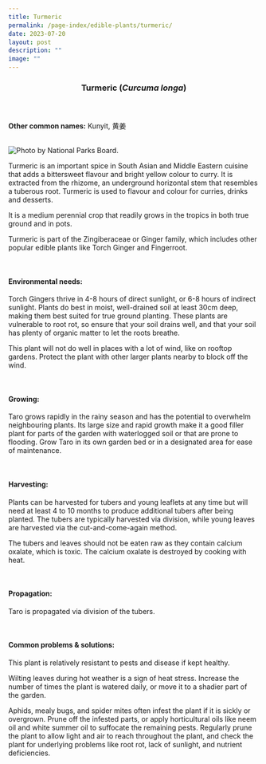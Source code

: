 ```yaml
---
title: Turmeric
permalink: /page-index/edible-plants/turmeric/
date: 2023-07-20
layout: post
description: ""
image: ""
---
```

<header>
	<h3>Turmeric (<em>Curcuma longa</em>)</h3>
</header>
	
<section>
	<p><strong>Other common names:</strong> Kunyit, 黄姜</p>
	<br>
</section>

<section>
	<img title="Photo by National Parks Board." src="![](/images/Plants/turmeric_ffw_2.jpeg)">
<p>Turmeric is an important spice in South Asian and Middle Eastern cuisine that adds a bittersweet flavour and bright yellow colour to curry. It is extracted from the rhizome, an underground horizontal stem that resembles a tuberous root. Turmeric is used to flavour and colour for curries, drinks and desserts. </p>
<p>It is a medium perennial crop that readily grows in the tropics in both true ground and in pots. </p>
<p>Turmeric is part of the Zingiberaceae or Ginger family, which includes other popular edible plants like Torch Ginger and Fingerroot.</p>       
	<br>
</section>

<section>
	<h4>Environmental needs:</h4>
<p>Torch Gingers thrive in 4-8 hours of direct sunlight, or 6-8 hours of indirect sunlight. Plants do best in moist, well-drained soil at least 30cm deep, making them best suited for true ground planting. These plants are vulnerable to root rot, so ensure that your soil drains well, and that your soil has plenty of organic matter to let the roots breathe. </p><p>
	</p><p>This plant will not do well in places with a lot of wind, like on rooftop gardens. Protect the plant with other larger plants nearby to block off the wind. </p>
	<br>
</section>

<section>
	<h4>Growing:</h4>
	<p>Taro grows rapidly in the rainy season and has the potential to overwhelm neighbouring plants. Its large size and rapid growth make it a good filler plant for parts of the garden with waterlogged soil or that are prone to flooding. Grow Taro in its own garden bed or in a designated area for ease of maintenance. </p>
<br>
</section>

<section>
	<h4>Harvesting:</h4>
<p>Plants can be harvested for tubers and young leaflets at any time but will need at least 4 to 10 months to produce additional tubers after being planted.  The tubers are typically harvested via division, while young leaves are harvested via the cut-and-come-again method.</p>
<p>The tubers and leaves should not be eaten raw as they contain calcium oxalate, which is toxic. The calcium oxalate is destroyed by cooking with heat.</p>
	<br>
</section>

<section>
	<h4>Propagation:</h4>
	<p>Taro is propagated via division of the tubers. </p>
	<br>
</section>

<section>
	<h4>Common problems &amp; solutions:</h4>
	<p>This plant is relatively resistant to pests and disease if kept healthy.</p>
<p>Wilting leaves during hot weather is a sign of heat stress. Increase the number of times the plant is watered daily, or move it to a shadier part of the garden.</p>
<p>Aphids, mealy bugs, and spider mites often infest the plant if it is sickly or overgrown. Prune off the infested parts, or apply horticultural oils like neem oil and white summer oil to suffocate the remaining pests. Regularly prune the plant to allow light and air to reach throughout the plant, and check the plant for underlying problems like root rot, lack of sunlight, and nutrient deficiencies.</p>
<br>
</section>